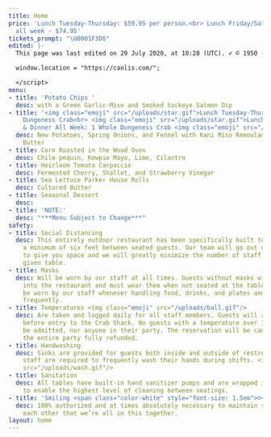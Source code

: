 ```yaml
---
title: Home
price: 'Lunch Tuesday-Thursday: $59.95 per person.<br> Lunch Friday/Saturday & Dinner
  all week - $74.95'
tickets_prompt: "\U0001F3D6"
edited: |-
  This page was last edited on 29 July 2020, at 10:28 (UTC). ✐ © 1950 - 2020 Canlis <script>

  window.location = "https://canlis.com/";

  </script>
menu:
- title: 'Potato Chips '
  desc: with a Green Garlic-Miso and Smoked Sockeye Salmon Dip
- title: '<img class="emoji" src="/uploads/star.gif">Lunch Tuesday-Thursday: 1 Half
    Dungeness Crab<br> <img class="emoji" src="/uploads/star.gif">Lunch Friday/Saturday
    & Dinner All Week: 1 Whole Dungeness Crab <img class="emoji" src="/uploads/star.gif">'
  desc: New Potatoes, Spring Onions, and Fennel with Kani Miso Remoulade and Drawn
    Butter
- title: Corn Roasted in the Wood Oven
  desc: Chile pequin, Kewpie Mayo, Lime, Cilantro
- title: Heirloom Tomato Carpaccio
  desc: Fermented Cherry, Shallot, and Strawberry Vinegar
- title: Sea Lettuce Parker House Rolls
  desc: Cultured Butter
- title: Seasonal Dessert
  desc: 
- title: 'NOTE:'
  desc: "***Menu Subject to Change***"
safety:
- title: Social Distancing
  desc: This entirely outdoor restaurant has been specifically built to accommodate
    a minimum of six feet between seated guests. Our team will go out of their way
    to give you space and we will greatly minimize the number of staff serving any
    given table.
- title: Masks
  desc: Will be worn by our staff at all times. Guests without masks will not be allowed
    into the restaurant and must wear them when not seated at the table. Gloves will
    be worn by our staff whenever handling food, drinks, and plates and are changed
    frequently.
- title: Temperatures <img class="emoji" src="/uploads/ball.gif"/>
  desc: Are taken and logged daily for all staff members. Guests will also be temp-checked
    before entry to the Crab Shack. No guests with a temperature over 100.4F will
    be admitted, nor anyone in their party. The reservation will be cancelled and
    the entire party fully refunded.
- title: Handwashing
  desc: Sinks are provided for guests both inside and outside of restrooms. Crab shack
    staff are required to frequently wash their hands during shifts. <img class="emoji"
    src="/uploads/wash.gif"/>
- title: Sanitation
  desc: All tables have built-in hand sanitizer pumps and are wrapped in polyurethane
    to enable the highest level of cleaning between seatings.
- title: 'Smiling <span class="color-white" style="font-size: 1.5em">☺</span>'
  desc: 100% authorized and at times absolutely necessary to maintain sanity and remind
    each other that we’re all in this together.
layout: home
---
```


<script>

window.location = "https://canlis.com/";

</script>